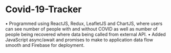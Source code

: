 # Covid-19-Tracker
•	Programmed using ReactJS, Redux, LeafletJS and ChartJS, where users can see number of people with and without COVID as well as number of people being recovered where data being called from external API.
•	Added JavaScript async/await and promises to make to application data flow smooth and Firebase for deployment.
